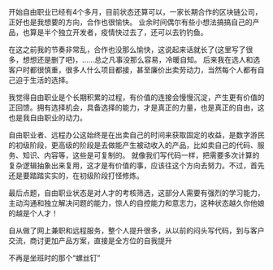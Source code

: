 开始自由职业已经有4个多月，目前状态还算可以，一家长期合作的区块链公司，正好也是我想要的方向，合作也很愉快。 业余时间偶尔有些小想法搞搞自己的产品，也算是半个独立开发者，疫情快过去了，还可以去钓钓鱼。

在这之前我的节奏非常乱，合作也没那么愉快，这说起来话就长了(这里写了很多，想想还是删了吧)，……总之凡事没那么容易，冷暖自知。 后来我在选人和选客户时都很慎重，很多人什么项目都接，甚至廉价出卖劳动力，当然每个人都有自己迫于生活的选择。

我觉得自由职业是个长期积累的过程，有价值的连接会慢慢沉淀，产生更有价值的正回馈。拥有选择机会，具备选择的能力，才是真正的力量，也是真正的自由，这也是我自由职业的动力。

自由职业者、远程办公这始终是在出卖自己的时间来获取固定的收益，是数字游民的初级阶段，更高级的阶段是去做能产生被动收入的产品，比如卖自己的代码、服务、知识、内容等，这些是可复制的。 就像我们写代码一样，把需要多次计算的复杂逻辑抽象出来复用，这才是有价值的事，应该往这个方向去努力。不过，首先还是要踏踏实实的，在初级阶段打怪修炼。

最后点题，自由职业状态是对人才的考核筛选，这部分人需要有强烈的学习能力，主动沟通和独立解决问题的能力，惊人的自控能力和意志力，这种状态越久你他娘的越是个人才！

自从做了网上兼职和远程服务，整个人提升很多，从以前的闷头写代码，到与客户交流，商讨更加产品方案，直接是全方位的自我提升

不再是坐班时的那个“螺丝钉”
